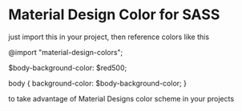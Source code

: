# Material Design Color for SASS
just import this in your project, then reference colors like this


@import "material-design-colors";

$body-background-color: $red500;

body {
  background-color: $body-background-color;
}

to take advantage of Material Designs color scheme in your projects
